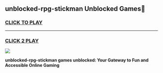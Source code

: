 
## unblocked-rpg-stickman Unblocked Games👋
<h3>
<a href="https://news.freeplayer.one?title=unblocked-rpg-stickman&ref=16F">CLICK TO PLAY</a></h3>
<hr>

<h3>
<a href="https://news.freeplayer.one?title=unblocked-rpg-stickman&ref=16F">CLICK 2 PLAY</a>
  
</h3>

<a href="https://news.freeplayer.one?title=unblocked-rpg-stickman&ref=16F/"><img src="https://clearcache.store/games.png"></a>


**unblocked-rpg-stickman games unblocked: Your Gateway to Fun and Accessible Online Gaming**
